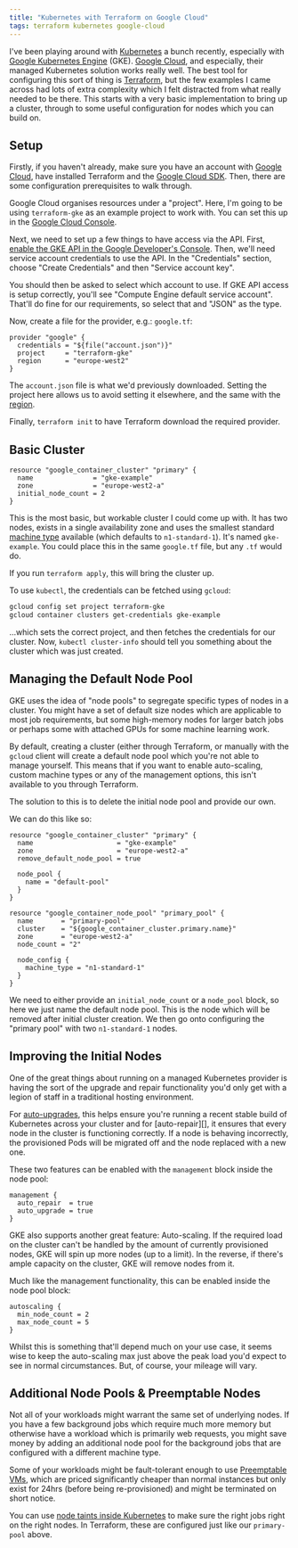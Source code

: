 ```yaml
---
title: "Kubernetes with Terraform on Google Cloud"
tags: terraform kubernetes google-cloud
---
```


I've been playing around with [Kubernetes][] a bunch recently, especially with
[Google Kubernetes Engine][] (GKE). [Google Cloud][], and especially, their
managed Kubernetes solution works really well. The best tool for configuring
this sort of thing is [Terraform][], but the few examples I came across had
lots of extra complexity which I felt distracted from what really needed to be
there. This starts with a very basic implementation to bring up a cluster,
through to some useful configuration for nodes which you can build on.

## Setup

Firstly, if you haven't already, make sure you have an account with [Google
Cloud][], have installed Terraform and the [Google Cloud SDK][]. Then, there
are some configuration prerequisites to walk through.

Google Cloud organises resources under a "project". Here, I'm going to be using
`terraform-gke` as an example project to work with. You can set this up in the
[Google Cloud Console][].

Next, we need to set up a few things to have access via the API. First,
[enable the GKE API in the Google Developer's Console][gke-api]. Then, we'll
need service account credentials to use the API. In the "Credentials" section,
choose "Create Credentials" and then "Service account key".

You should then be asked to select which account to use. If GKE API access is
setup correctly, you'll see "Compute Engine default service account". That'll
do fine for our requirements, so select that and "JSON" as the type.

Now, create a file for the provider, e.g.: `google.tf`:

```
provider "google" {
  credentials = "${file("account.json")}"
  project     = "terraform-gke"
  region      = "europe-west2"
}
```

The `account.json` file is what we'd previously downloaded. Setting the project
here allows us to avoid setting it elsewhere, and the same with the [region][].

Finally, `terraform init` to have Terraform download the required provider.

## Basic Cluster

```
resource "google_container_cluster" "primary" {
  name               = "gke-example"
  zone               = "europe-west2-a"
  initial_node_count = 2
}
```

This is the most basic, but workable cluster I could come up with. It has two
nodes, exists in a single availability zone and uses the smallest standard
[machine type][] available (which defaults to `n1-standard-1`). It's named
`gke-example`. You could place this in the same `google.tf` file, but any `.tf`
would do.

If you run `terraform apply`, this will bring the cluster up.

To use `kubectl`, the credentials can be fetched using `gcloud`:

```sh
gcloud config set project terraform-gke
gcloud container clusters get-credentials gke-example
```

…which sets the correct project, and then fetches the credentials for our
cluster. Now, `kubectl cluster-info` should tell you something about the
cluster which was just created.

## Managing the Default Node Pool

GKE uses the idea of "node pools" to segregate specific types of nodes in a
cluster. You might have a set of default size nodes which are applicable to
most job requirements, but some high-memory nodes for larger batch jobs or
perhaps some with attached GPUs for some machine learning work.

By default, creating a cluster (either through Terraform, or manually with the
`gcloud` client will create a default node pool which you're not able to manage
yourself. This means that if you want to enable auto-scaling, custom machine
types or any of the management options, this isn't available to you through
Terraform.

The solution to this is to delete the initial node pool and provide our own.

We can do this like so:

```
resource "google_container_cluster" "primary" {
  name                     = "gke-example"
  zone                     = "europe-west2-a"
  remove_default_node_pool = true

  node_pool {
    name = "default-pool"
  }
}

resource "google_container_node_pool" "primary_pool" {
  name       = "primary-pool"
  cluster    = "${google_container_cluster.primary.name}"
  zone       = "europe-west2-a"
  node_count = "2"

  node_config {
    machine_type = "n1-standard-1"
  }
}
```

We need to either provide an `initial_node_count` or a `node_pool` block, so
here we just name the default node pool. This is the node which will be removed
after initial cluster creation. We then go onto configuring the "primary pool"
with two `n1-standard-1` nodes.

## Improving the Initial Nodes

One of the great things about running on a managed Kubernetes provider is
having the sort of the upgrade and repair functionality you'd only get with a
legion of staff in a traditional hosting environment.

For [auto-upgrades][], this helps ensure you're running a recent stable build
of Kubernetes across your cluster and for [auto-repair][], it ensures that
every node in the cluster is functioning correctly. If a node is behaving
incorrectly, the provisioned Pods will be migrated off and the node replaced
with a new one.

These two features can be enabled with the `management` block inside the
node pool:

```
management {
  auto_repair  = true
  auto_upgrade = true
}
```

GKE also supports another great feature: Auto-scaling. If the required load on
the cluster can't be handled by the amount of currently provisioned nodes,
GKE will spin up more nodes (up to a limit). In the reverse, if there's ample
capacity on the cluster, GKE will remove nodes from it.

Much like the management functionality, this can be enabled inside the node
pool block:

```
autoscaling {
  min_node_count = 2
  max_node_count = 5
}
```

Whilst this is something that'll depend much on your use case, it seems wise to
keep the auto-scaling max just above the peak load you'd expect to see in
normal circumstances. But, of course, your mileage will vary.

## Additional Node Pools & Preemptable Nodes

Not all of your workloads might warrant the same set of underlying nodes. If
you have a few background jobs which require much more memory but otherwise
have a workload which is primarily web requests, you might save money by adding
an additional node pool for the background jobs that are configured with a
different machine type.

Some of your workloads might be fault-tolerant enough to use [Preemptable
VMs][], which are priced significantly cheaper than normal instances but only
exist for 24hrs (before being re-provisioned) and might be terminated on
short notice.

You can use [node taints inside Kubernetes][node-taint] to make sure the right
jobs right on the right nodes. In Terraform, these are configured just like our
`primary-pool` above.

[Kubernetes]: https://kubernetes.io
[Google Kubernetes Engine]: https://cloud.google.com/kubernetes-engine/
[Google Cloud]: https://cloud.google.com
[Terraform]: https://terraform.io
[Google Cloud SDK]: https://cloud.google.com/sdk/docs/
[Google Cloud Console]: https://console.cloud.google.com/
[gke-api]: https://console.developers.google.com/apis/api/container.googleapis.com/overview
[region]: https://cloud.google.com/appengine/docs/locations
[machine type]: https://cloud.google.com/compute/docs/machine-types
[auto-upgrades]: https://cloud.google.com/kubernetes-engine/docs/concepts/node-auto-upgrades
[auto-repear]: https://cloud.google.com/kubernetes-engine/docs/concepts/node-auto-repair
[Preemptable VMs]: https://cloud.google.com/kubernetes-engine/docs/concepts/preemptible-vm
[node-taint]: https://cloud.google.com/kubernetes-engine/docs/how-to/node-taints
